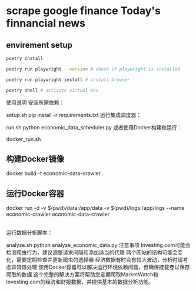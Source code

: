 # scrape google finance Today's finnancial news

## envirement setup

```bash
poetry install

poetry run playwright --version # check if playwright is installed

poetry run playwright install # install browser

poetry shell # activate virtual env

```

使用说明
安装所需依赖：

setup.sh
pip install -r requirements.txt
运行集成调度器：

run.sh
python economic_data_scheduler.py
或者使用Docker构建和运行：

docker_run.sh

## 构建Docker镜像

docker build -t economic-data-crawler .

## 运行Docker容器

docker run -d -v $(pwd)/data:/app/data -v $(pwd)/logs:/app/logs --name economic-crawler economic-data-crawler

\
运行数据分析脚本：

analyze.sh
python analyze_economic_data.py
注意事项
Investing.com可能会检测爬虫行为，建议调整请求间隔和添加适当的代理
两个网站的结构可能会变化，需要定期检查并更新爬虫的选择器
经济数据有时会有较大波动，分析时请考虑异常值处理
使用Docker容器可以解决运行环境依赖问题，但确保挂载卷以保存爬取的数据
这个完整的解决方案将帮助您定期爬取MarketWatch和Investing.com的经济和财报数据，并提供基本的数据分析功能。
